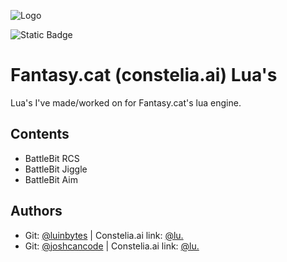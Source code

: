 ![Logo](https://constelia.ai/fcbadge.png)

![Static Badge](https://img.shields.io/badge/Constelia.ai%20-%20purple?link=https%3A%2F%2Fwww.constelia.ai)

# Fantasy.cat (constelia.ai) Lua's

Lua's I've made/worked on for Fantasy.cat's lua engine.

## Contents

- BattleBit RCS
- BattleBit Jiggle
- BattleBit Aim

## Authors

- Git: [@luinbytes](https://www.github.com/luinbytes) | Constelia.ai link: [@lu.](https://constelia.ai/forums/index.php?members/lu.10433/)
- Git: [@joshcancode](https://www.github.com/joshcancode) | Constelia.ai link: [@lu.](https://constelia.ai/forums/index.php?members/joshcantcode.10053/)
